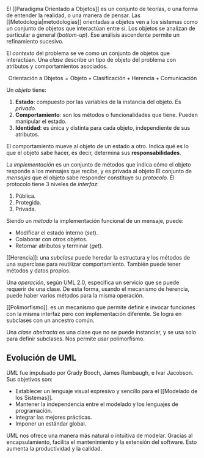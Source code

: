 El [[Paradigma Orientado a Objetos]] es un conjunto de teorías, o una forma de entender la realidad, o una manera de pensar. Las [[Metodología|metodologías]] orientadas a objetos ven a los sistemas como un conjunto de objetos que interactúan entre sí. Los objetos se analizan de particular a general (_bottom-up_). Ese análisis ascendente permite un refinamiento sucesivo.

El _contexto_ del problema se ve como un conjunto de objetos que interactúan. Una _clase_ describe un tipo de objeto del problema con atributos y comportamientos asociados.

$$\text{Orientación a Objetos} = \text{Objeto} + \text{Clasificación} + \text{Herencia} + \text{Comunicación}$$

Un _objeto_ tiene:

1. **Estado**: compuesto por las variables de la instancia del objeto. Es _privado_.
2. **Comportamiento**: son los métodos o funcionalidades que tiene. Pueden manipular el estado.
3. **Identidad**: es única y distinta para cada objeto, independiente de sus atributos.

El comportamiento mueve al objeto de un estado a otro. Indica qué es lo que el objeto sabe hacer, es decir, determina sus **responsabilidades**.

La _implementación_ es un conjunto de métodos que indica cómo el objeto responde a los mensajes que recibe, y es privada al objeto El conjunto de _mensajes_ que el objeto sabe responder constituye su _protocolo_. El protocolo tiene 3 niveles de _interfaz_:

1. Pública.
2. Protegida.
3. Privada.

Siendo un _método_ la implementación funcional de un mensaje, puede:

- Modificar el estado interno (_set_).
- Colaborar con otros objetos.
- Retornar atributos y terminar (_get_).

[[Herencia]]: una _subclase_ puede heredar la estructura y los métodos de una superclase para reutilizar comportamiento. También puede tener métodos y datos propios.

Una _operación_, según UML 2.0, especifica un servicio que se puede requerir de una clase. De esta forma, usando el mecanismo de herencia, puede haber varios métodos para la misma operación.

[[Polimorfismo]]: es un mecanismo que permite definir e invocar funciones con la misma interfaz pero con implementación diferente. Se logra en subclases con un ancestro común.

Una _clase abstracta_ es una clase que no se puede instanciar, y se usa solo para definir subclases. Nos permite usar polimorfismo.

## Evolución de UML

UML fue impulsado por Grady Booch, James Rumbaugh, e Ivar Jacobson. Sus objetivos son:

- Establecer un lenguaje visual expresivo y sencillo para el [[Modelado de los Sistemas]].
- Mantener la independencia entre el modelado y los lenguajes de programación.
- Integrar las mejores prácticas.
- Imponer un estándar global.

UML nos ofrece una manera más natural o intuitiva de modelar. Gracias al encapsulamiento, facilita el mantenimiento y la extensión del software. Esto aumenta la productividad y la calidad.
